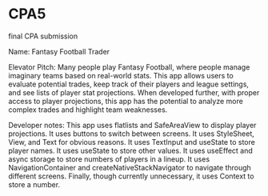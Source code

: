 # CPA5
final CPA submission

Name: Fantasy Football Trader

Elevator Pitch: Many people play Fantasy Football, where people manage imaginary teams based on real-world stats. This app allows users to evaluate potential trades, keep track of their players and league settings, and see lists of player stat projections. When developed further, with proper access to player projections, this app has the potential to analyze more complex trades and highlight team weaknesses.

Developer notes: This app uses flatlists and SafeAreaView to display player projections. It uses buttons to switch between screens. It uses StyleSheet, View, and Text for obvious reasons. It uses TextInput and useState to store player names. It uses useState to store other values. It uses useEffect and async storage to store numbers of players in a lineup. It uses NavigationContainer and createNativeStackNavigator to navigate through different screens. Finally, though currently unnecessary, it uses Context to store a number.

